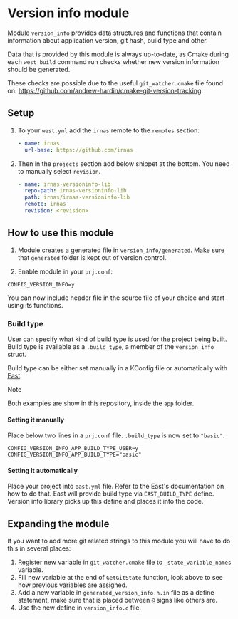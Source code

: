 # Version info module

Module `version_info` provides data structures and functions that contain
information about application version, git hash, build type and other.

Data that is provided by this module is always up-to-date, as Cmake during each
`west build` command run checks whether new version information should be
generated.

These checks are possible due to the useful `git_watcher.cmake` file found on:
https://github.com/andrew-hardin/cmake-git-version-tracking.

## Setup

1. To your `west.yml` add the `irnas` remote to the `remotes` section:

   ```yaml
   - name: irnas
     url-base: https://github.com/irnas
   ```

2. Then in the `projects` section add below snippet at the bottom. You need to
   manually select `revision`.

   ```yaml
   - name: irnas-versioninfo-lib
     repo-path: irnas-versioninfo-lib
     path: irnas/irnas-versioninfo-lib
     remote: irnas
     revision: <revision>
   ```

## How to use this module

1. Module creates a generated file in `version_info/generated`. Make sure that
   `generated` folder is kept out of version control.

2. Enable module in your `prj.conf`:

```Kconfig
CONFIG_VERSION_INFO=y
```

You can now include header file in the source file of your choice and start
using its functions.

### Build type

User can specify what kind of build type is used for the project being built.
Build type is available as a `.build_type`, a member of the `version_info`
struct.

Build type can be either set manually in a KConfig file or automatically with
[East].

> [!Note] 
> Both examples are show in this repository, inside the `app` folder.

[east]: https://github.com/IRNAS/irnas-east-software

#### Setting it manually

Place below two lines in a `prj.conf` file. `.build_type` is now set to
`"basic"`.

```Kconfig
CONFIG_VERSION_INFO_APP_BUILD_TYPE_USER=y
CONFIG_VERSION_INFO_APP_BUILD_TYPE="basic"
```

#### Setting it automatically

Place your project into `east.yml` file. Refer to the East's documentation on
how to do that. East will provide build type via `EAST_BUILD_TYPE` define.
Version info library picks up this define and places it into the code.

## Expanding the module

If you want to add more git related strings to this module you will have to do
this in several places:

1. Register new variable in `git_watcher.cmake` file to `_state_variable_names`
   variable.
2. Fill new variable at the end of `GetGitState` function, look above to see how
   previous variables are assigned.
3. Add a new variable in `generated_version_info.h.in` file as a define
   statement, make sure that is placed between `@` signs like others are.
4. Use the new define in `version_info.c` file.
